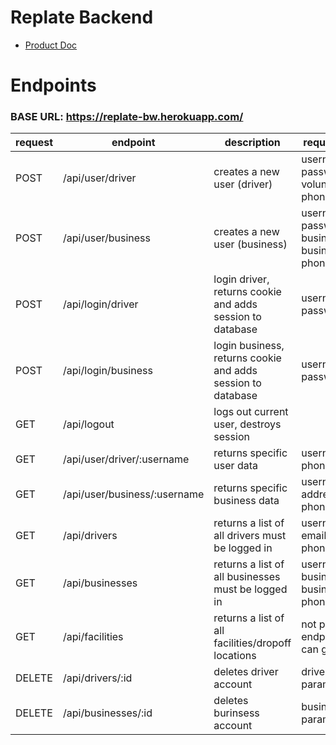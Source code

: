 # Replate Backend

- [Product Doc](https://docs.google.com/document/d/1s1-mHEn4bQZuq-wBrxv-JhNILDFDym0seSC5CY-Li4Y/edit#)

# Endpoints

### BASE URL: https://replate-bw.herokuapp.com/

| request | endpoint             | description                                     | requires/returns                                    |
|---------|----------------------|-------------------------------------------------|-----------------------------------------------------|
|   POST  | /api/user/driver     | creates a new user (driver)                   | username, email, password, volunteerName, phoneNumber |
|   POST  | /api/user/business   | creates a new user (business)  | username, email, password, businessName, businessAddress phoneNumber |
|   POST  | /api/login/driver    | login driver, returns cookie and adds session to database | username, password                        |
|   POST  | /api/login/business  | login business, returns cookie and adds session to database | username, password                      |
|   GET   | /api/logout          | logs out current user, destroys session         |                                                     |
|   GET   | /api/user/driver/:username | returns specific user data             | username, name, phoneNumber                            |
|   GET   | /api/user/business/:username| returns specific business data        | username, address, name, phoneNumber                   |
|   GET   | /api/drivers          | returns a list of all drivers must be logged in | username, name, email, phoneNumber                  |
|   GET   | /api/businesses       | returns a list of all businesses must be logged in | username, email, businessName, businessAddress, phoneNumber  |
|   GET   | /api/facilities       | returns a list of all facilities/dropoff locations| not protected endpoint, anyone can gain access   |
|  DELETE | /api/drivers/:id  | deletes driver account                | driver id in params              |
|  DELETE | /api/businesses/:id| deletes burinsess account            | business id in params            |
